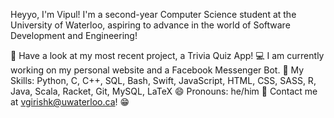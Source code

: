 Heyyo, I'm Vipul! 
I'm a second-year Computer Science student at the University of Waterloo, aspiring to advance in the world of Software Development and Engineering!

🤖 Have a look at my most recent project, a Trivia Quiz App!
💻 I am currently working on my personal website and a Facebook Messenger Bot.
🤹 My Skills: Python, C, C++, SQL, Bash, Swift, JavaScript, HTML, CSS, SASS, R, Java, Scala, Racket, Git, MySQL, LaTeX
😄 Pronouns: he/him
💬 Contact me at vgirishk@uwaterloo.ca! 😁

<!---
VipulGirishKumar/VipulGirishKumar is a ✨ special ✨ repository because its `README.md` (this file) appears on your GitHub profile.
You can click the Preview link to take a look at your changes.
--->

